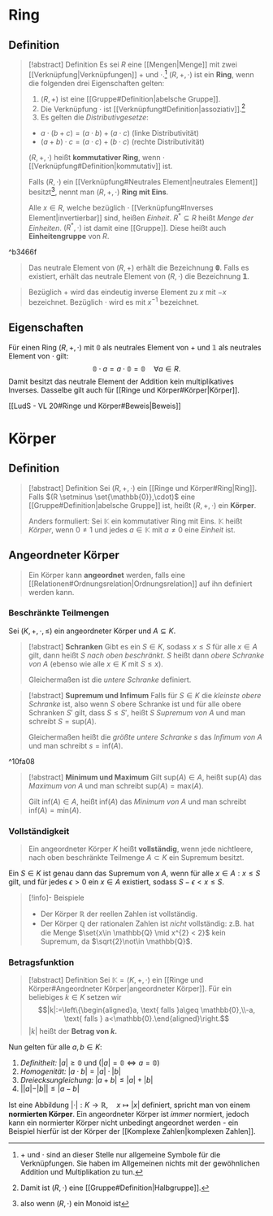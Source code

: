 # Ring
## Definition
> [!abstract] Definition
> Es sei $R$ eine [[Mengen|Menge]] mit zwei [[Verknüpfung|Verknüpfungen]] $+$ und $\cdot$.[^1] 
> $(R,+,\cdot)$ ist ein **Ring**, wenn die folgenden drei Eigenschaften gelten:
> 1. $(R,+)$ ist eine [[Gruppe#Definition|abelsche Gruppe]].
> 2. Die Verknüpfung $\cdot$ ist [[Verknüpfung#Definition|assoziativ]].[^2]
> 3. Es gelten die *Distributivgesetze*:
> 	- $a \cdot(b + c) = (a \cdot b) + (a \cdot c)$ (linke Distributivität)
> 	- $(a+b) \cdot c = (a \cdot c) + (b \cdot c)$ (rechte Distributivität)
> 
> $(R,+,\cdot)$ heißt **kommutativer Ring**, wenn $\cdot$ [[Verknüpfung#Definition|kommutativ]] ist.
> 
> Falls $(R,\cdot)$ ein [[Verknüpfung#Neutrales Element|neutrales Element]] besitzt[^3], nennt man $(R,+,\cdot)$ **Ring mit Eins**.
> 
> Alle $x \in R$, welche bezüglich $\cdot$ [[Verknüpfung#Inverses Element|invertierbar]] sind, heißen *Einheit*. $R ^{*} \subseteq R$ heißt *Menge der Einheiten*.
> $(R ^{*},\cdot)$ ist damit eine [[Gruppe]]. Diese heißt auch **Einheitengruppe** von $R$.

^b3466f

> Das neutrale Element von $(R,+)$ erhält die Bezeichnung **$\mathbb{0}$**.
> Falls es existiert, erhält das neutrale Element von $(R,\cdot)$ die Bezeichnung **$\mathbb{1}$**.

> Bezüglich $+$ wird das eindeutig inverse Element zu $x$ mit $-x$ bezeichnet.
> Bezüglich $\cdot$ wird es mit $x^{-1}$ bezeichnet.

[^1]: $+$ und $\cdot$ sind an dieser Stelle nur allgemeine Symbole für die Verknüpfungen. Sie haben im Allgemeinen nichts mit der gewöhnlichen Addition und Multiplikation zu tun.
[^2]: Damit ist $(R,\cdot)$ eine [[Gruppe#Definition|Halbgruppe]].
[^3]: also wenn $(R,\cdot)$ ein Monoid ist

## Eigenschaften
Für einen Ring $(R,+,\cdot)$ mit $\mathbb{0}$ als neutrales Element von $+$ und $\mathbb{1}$ als neutrales Element von $\cdot$ gilt:
$$\mathbb{0} \cdot a = a \cdot \mathbb{0} = \mathbb{0} \quad \forall a \in R.$$
Damit besitzt das neutrale Element der Addition kein multiplikatives Inverses.
Dasselbe gilt auch für [[Ringe und Körper#Körper|Körper]].

[[LudS - VL 20#Ringe und Körper#Beweis|Beweis]]

# Körper
## Definition
> [!abstract] Definition
> Sei $(R,+,\cdot)$ ein [[Ringe und Körper#Ring|Ring]]. Falls $(R \setminus \set{\mathbb{0}},\cdot)$ eine [[Gruppe#Definition|abelsche Gruppe]] ist, heißt $(R,+,\cdot)$ ein **Körper**.
> 
> Anders formuliert:
> Sei $\mathbb{K}$ ein kommutativer Ring mit Eins. $\mathbb{K}$ heißt *Körper*, wenn $0\neq 1$ und jedes $a \in \mathbb{K}$ mit $a \neq 0$ eine *Einheit* ist.

## Angeordneter Körper
> Ein Körper kann **angeordnet** werden, falls eine [[Relationen#Ordnungsrelation|Ordnungsrelation]] auf ihn definiert werden kann.

### Beschränkte Teilmengen
Sei $(K,+,\cdot,\leq)$ ein angeordneter Körper und $A \subseteq K$.

> [!abstract] **Schranken**
> Gibt es ein $S\in K$, sodass $x\leq S$ für alle $x \in A$ gilt, dann heißt $S$ *nach oben beschränkt*.
> $S$ heißt dann *obere Schranke von $A$* (ebenso wie alle $x\in K$ mit $S \leq x$).
> 
> Gleichermaßen ist die *untere Schranke* definiert.

> [!abstract] **Supremum und Infimum**
> Falls für $S\in K$ die *kleinste obere Schranke* ist, also wenn $S$ obere Schranke ist und für alle obere Schranken $S'$ gilt, dass $S\leq S'$, heißt $S$ *Supremum von $A$* und man schreibt $S=\text{sup}(A)$.
> 
> Gleichermaßen heißt die *größte untere Schranke* $s$ das *Infimum von $A$* und man schreibt $s=\text{inf}(A)$.

^10fa08

> [!abstract] **Minimum und Maximum**
> Gilt $\text{sup}(A)\in A$, heißt $\text{sup}(A)$ das *Maximum von $A$* und man schreibt $\text{sup}(A)=\text{max}(A)$.
> 
> Gilt $\text{inf}(A)\in A$, heißt $\text{inf}(A)$ das *Minimum von $A$* und man schreibt $\text{inf}(A)=\text{min}(A)$.

### Vollständigkeit
> Ein angeordneter Körper $K$ heißt **vollständig**, wenn jede nichtleere, nach oben beschränkte Teilmenge $A\subset K$ ein Supremum besitzt.

Ein $S\in K$ ist genau dann das Supremum von $A$, wenn für alle $x\in A: x\leq S$ gilt, und für jedes $\epsilon > 0$ ein $x \in A$ existiert, sodass $S-\epsilon<x\leq S$.

> [!info]- Beispiele
> - Der Körper $\mathbb{R}$ der reellen Zahlen ist vollständig.
> - Der Körper $\mathbb{Q}$ der rationalen Zahlen ist *nicht* vollständig: z.B. hat die Menge $\set{x\in \mathbb{Q} \mid x^{2} < 2}$ kein Supremum, da $\sqrt{2}\not\in \mathbb{Q}$.

### Betragsfunktion
> [!abstract] Definition
> Sei $\mathbb{K}=(K,+,\cdot)$ ein [[Ringe und Körper#Angeordneter Körper|angeordneter Körper]]. Für ein beliebiges $k\in K$ setzen wir
> $$|k|:=\left\{\begin{aligned}a, \text{ falls }a\geq \mathbb{0},\\-a, \text{ falls } a<\mathbb{0}.\end{aligned}\right.$$
> $|k|$ heißt der **Betrag von $k$.**

Nun gelten für alle $a,b\in K$:
1. *Definitheit:* $|a|\geq \mathbb{0}$ und $(|a|=\mathbb{0}\iff a=\mathbb{0})$
2. *Homogenität:* $|a \cdot b| = |a| \cdot |b|$
3. *Dreiecksungleichung:* $|a+b|\leq|a|+|b|$
4. $||a|-|b||\leq|a-b|$

Ist eine Abbildung $|\cdot|:K \rightarrow \mathbb{R},\quad x \mapsto |x|$ definiert, spricht man von einem **normierten Körper**. Ein angeordneter Körper ist *immer* normiert, jedoch kann ein normierter Körper nicht unbedingt angeordnet werden - ein Beispiel hierfür ist der Körper der [[Komplexe Zahlen|komplexen Zahlen]].